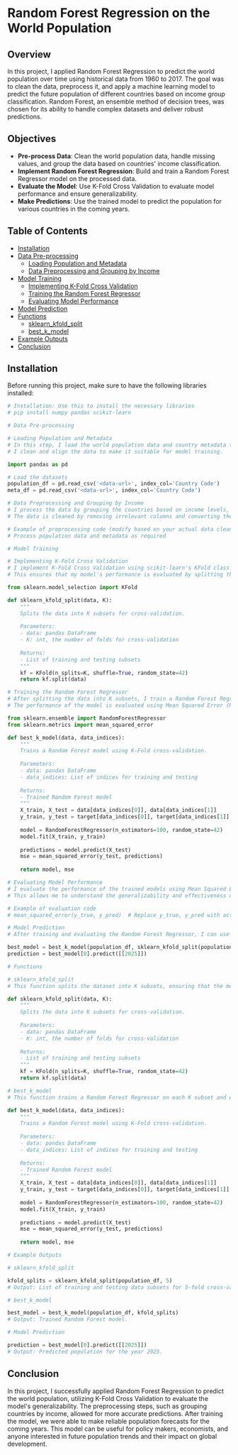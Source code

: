 # Random Forest Regression on the World Population

## Overview

In this project, I applied Random Forest Regression to predict the world population over time using historical data from 1960 to 2017. The goal was to clean the data, preprocess it, and apply a machine learning model to predict the future population of different countries based on income group classification. Random Forest, an ensemble method of decision trees, was chosen for its ability to handle complex datasets and deliver robust predictions.

## Objectives

- **Pre-process Data**: Clean the world population data, handle missing values, and group the data based on countries' income classification.
- **Implement Random Forest Regression**: Build and train a Random Forest Regressor model on the processed data.
- **Evaluate the Model**: Use K-Fold Cross Validation to evaluate model performance and ensure generalizability.
- **Make Predictions**: Use the trained model to predict the population for various countries in the coming years.

## Table of Contents

- [Installation](#installation)
- [Data Pre-processing](#data-pre-processing)
  - [Loading Population and Metadata](#loading-population-and-metadata)
  - [Data Preprocessing and Grouping by Income](#data-preprocessing-and-grouping-by-income)
- [Model Training](#model-training)
  - [Implementing K-Fold Cross Validation](#implementing-k-fold-cross-validation)
  - [Training the Random Forest Regressor](#training-the-random-forest-regressor)
  - [Evaluating Model Performance](#evaluating-model-performance)
- [Model Prediction](#model-prediction)
- [Functions](#functions)
  - [sklearn_kfold_split](#sklearn_kfold_split)
  - [best_k_model](#best_k_model)
- [Example Outputs](#example-outputs)
- [Conclusion](#conclusion)

## Installation

Before running this project, make sure to have the following libraries installed:

```python
# Installation: Use this to install the necessary libraries
# pip install numpy pandas scikit-learn

# Data Pre-processing

# Loading Population and Metadata
# In this step, I load the world population data and country metadata that includes information on income groups. 
# I clean and align the data to make it suitable for model training.

import pandas as pd

# Load the datasets
population_df = pd.read_csv('<data-url>', index_col='Country Code')
meta_df = pd.read_csv('<data-url>', index_col='Country Code')

# Data Preprocessing and Grouping by Income
# I process the data by grouping the countries based on income levels, preparing the dataset for training the Random Forest model. 
# The data is cleaned by removing irrelevant columns and converting the year and population data into a usable format.

# Example of preprocessing code (modify based on your actual data cleaning steps)
# Process population data and metadata as required

# Model Training

# Implementing K-Fold Cross Validation
# I implement K-Fold Cross Validation using scikit-learn's KFold class. 
# This ensures that my model's performance is evaluated by splitting the data into multiple training and testing sets.

from sklearn.model_selection import KFold

def sklearn_kfold_split(data, K):
    """
    Splits the data into K subsets for cross-validation.
    
    Parameters:
    - data: pandas DataFrame
    - K: int, the number of folds for cross-validation
    
    Returns:
    - List of training and testing subsets
    """
    kf = KFold(n_splits=K, shuffle=True, random_state=42)
    return kf.split(data)

# Training the Random Forest Regressor
# After splitting the data into K subsets, I train a Random Forest Regressor model for each fold. 
# The performance of the model is evaluated using Mean Squared Error (MSE) to assess how well it fits the data.

from sklearn.ensemble import RandomForestRegressor
from sklearn.metrics import mean_squared_error

def best_k_model(data, data_indices):
    """
    Trains a Random Forest model using K-Fold cross-validation.
    
    Parameters:
    - data: pandas DataFrame
    - data_indices: List of indices for training and testing
    
    Returns:
    - Trained Random Forest model
    """
    X_train, X_test = data[data_indices[0]], data[data_indices[1]]
    y_train, y_test = target[data_indices[0]], target[data_indices[1]]
    
    model = RandomForestRegressor(n_estimators=100, random_state=42)
    model.fit(X_train, y_train)
    
    predictions = model.predict(X_test)
    mse = mean_squared_error(y_test, predictions)
    
    return model, mse

# Evaluating Model Performance
# I evaluate the performance of the trained models using Mean Squared Error (MSE) for each fold. 
# This allows me to understand the generalizability and effectiveness of the model.

# Example of evaluation code
# mean_squared_error(y_true, y_pred)  # Replace y_true, y_pred with actual values

# Model Prediction
# After training and evaluating the Random Forest Regressor, I can use the best performing model to predict the population for various years.

best_model = best_k_model(population_df, sklearn_kfold_split(population_df, 5))
prediction = best_model[0].predict([[2025]])

# Functions

# sklearn_kfold_split
# This function splits the dataset into K subsets, ensuring that the model is trained and tested on different subsets of the data.

def sklearn_kfold_split(data, K):
    """
    Splits the data into K subsets for cross-validation.
    
    Parameters:
    - data: pandas DataFrame
    - K: int, the number of folds for cross-validation
    
    Returns:
    - List of training and testing subsets
    """
    kf = KFold(n_splits=K, shuffle=True, random_state=42)
    return kf.split(data)

# best_k_model
# This function trains a Random Forest Regressor on each K subset and evaluates its performance.

def best_k_model(data, data_indices):
    """
    Trains a Random Forest model using K-Fold cross-validation.
    
    Parameters:
    - data: pandas DataFrame
    - data_indices: List of indices for training and testing
    
    Returns:
    - Trained Random Forest model
    """
    X_train, X_test = data[data_indices[0]], data[data_indices[1]]
    y_train, y_test = target[data_indices[0]], target[data_indices[1]]
    
    model = RandomForestRegressor(n_estimators=100, random_state=42)
    model.fit(X_train, y_train)
    
    predictions = model.predict(X_test)
    mse = mean_squared_error(y_test, predictions)
    
    return model, mse

# Example Outputs

# sklearn_kfold_split

kfold_splits = sklearn_kfold_split(population_df, 5)
# Output: List of training and testing data subsets for 5-fold cross-validation.

# best_k_model

best_model = best_k_model(population_df, kfold_splits)
# Output: Trained Random Forest model.

# Model Prediction

prediction = best_model[0].predict([[2025]])
# Output: Predicted population for the year 2025.
```

## Conclusion
In this project, I successfully applied Random Forest Regression to predict the world population, utilizing K-Fold Cross Validation to evaluate the model's generalizability. The preprocessing steps, such as grouping countries by income, allowed for more accurate predictions. After training the model, we were able to make reliable population forecasts for the coming years. This model can be useful for policy makers, economists, and anyone interested in future population trends and their impact on global development.
